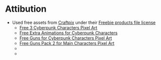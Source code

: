 # Attibution
- Used free assets from [Craftpix](https://craftpix.net) under their [Freebie products file license](https://craftpix.net/file-licenses/)
    - [Free 3 Cyberpunk Characters Pixel Art](https://craftpix.net/freebies/free-3-cyberpunk-characters-pixel-art/)
    - [Free Extra Animations for Cyberpunk Characters](https://craftpix.net/freebies/free-extra-animations-for-cyberpunk-characters/)
    - [Free Guns for Cyberpunk Characters Pixel Art](https://craftpix.net/freebies/free-guns-for-cyberpunk-characters-pixel-art/)
    - [Free Guns Pack 2 for Main Characters Pixel Art](https://craftpix.net/freebies/free-guns-pack-2-for-main-characters-pixel-art/)
    - []()
    - []()